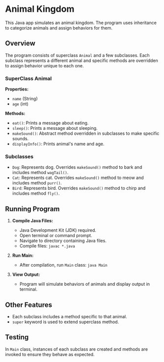 # Animal Kingdom 

This Java app simulates an animal kingdom. The program uses inheritance to categorize animals and assign behaviors for them.

## Overview

The program consists of superclass `Animal` and a few subclasses. Each subclass represents a different animal and specific methods are overridden to assign behavior unique to each one.

### SuperClass Animal

**Properties:**
- `name` (String)
- `age` (int)

**Methods:**
- `eat()`: Prints a message about eating.
- `sleep()`: Prints a message about sleeping.
- `makeSound()`: Abstract method overridden in subclasses to make specific sounds.
- `displayInfo()`: Prints animal's name and age.

### Subclasses

- `Dog`: Represents dog. Overrides `makeSound()` method to bark and includes method `wagTail()`.
- `Cat`: Represents cat. Overrides `makeSound()` method to meow and includes method `purr()`.
- `Bird`: Represents bird. Overrides `makeSound()` method to chirp and includes method `fly()`.

## Running Program

1. **Compile Java Files:**
   - Java Development Kit (JDK) required.
   - Open terminal or command prompt.
   - Navigate to directory containing Java files.
   - Compile files: `javac *.java`

2. **Run Main:**
   - After compilation, run `Main` class: `java Main`

3. **View Output:**
   - Program will simulate behaviors of animals and display output in terminal.

## Other Features

- Each subclass includes a method specific to that animal.
- `super` keyword is used to extend superclass method.

## Testing

In `Main` class, instances of each subclass are created and methods are invoked to ensure they behave as expected.
